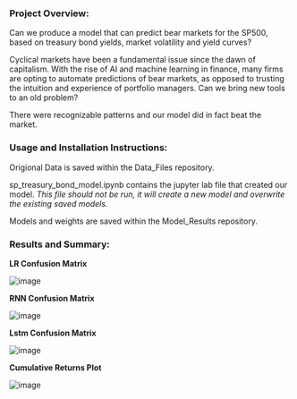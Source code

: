 ### Project Overview:

Can we produce a model that can predict bear markets for the SP500, based on treasury bond yields, market volatility and yield curves?

Cyclical markets have been a fundamental issue since the dawn of capitalism. With the rise of AI and machine learning in finance, many firms are opting to automate predictions of bear markets, as opposed to trusting the intuition and experience of portfolio managers. Can we bring new tools to an old problem?

There were recognizable patterns and our model did in fact beat the market.

### Usage and Installation Instructions:

Origional Data is saved within the Data_Files repository.

sp_treasury_bond_model.ipynb contains the jupyter lab file that created our model. *This file should not be run, it will create a new model and overwrite the existing saved models.*

Models and weights are saved within the Model_Results repository.


### Results and Summary:

**LR Confusion Matrix**

![image](https://raw.githubusercontent.com/Mccalabrese/Project-2/main/Reports/lr_confusion_matrix.png)

**RNN Confusion Matrix**

![image](https://raw.githubusercontent.com/Mccalabrese/Project-2/main/Reports/nn_confusion_matrix.png)

**Lstm Confusion Matrix**

![image](https://raw.githubusercontent.com/Mccalabrese/Project-2/main/Reports/lstm_confusion_matrix.png)

**Cumulative Returns Plot**

![image](https://raw.githubusercontent.com/Mccalabrese/Project-2/main/Plots/cumulative_returns_plot.png)
